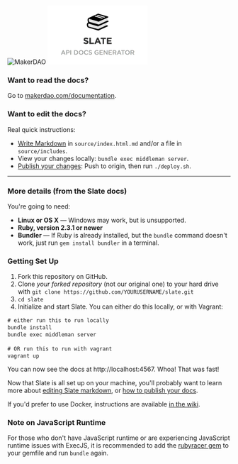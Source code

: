 ![MakerDAO](https://avatars3.githubusercontent.com/u/12523025?s=200&v=4)
<img src="https://raw.githubusercontent.com/lord/img/master/logo-slate.png" alt="Slate: API Documentation Generator" width="226">

### Want to read the docs?

Go to [makerdao.com/documentation](makerdao.com/documentation).

### Want to edit the docs?

Real quick instructions:
* [Write Markdown](https://github.com/lord/slate/wiki/Markdown-Syntax) in `source/index.html.md` and/or a file in `source/includes`.
* View your changes locally: `bundle exec middleman server`.
* [Publish your changes](https://github.com/lord/slate/wiki/Deploying-Slate): Push to origin, then run `./deploy.sh`.

----

### More details (from the Slate docs)

You're going to need:

 - **Linux or OS X** — Windows may work, but is unsupported.
 - **Ruby, version 2.3.1 or newer**
 - **Bundler** — If Ruby is already installed, but the `bundle` command doesn't work, just run `gem install bundler` in a terminal.

### Getting Set Up

1. Fork this repository on GitHub.
2. Clone *your forked repository* (not our original one) to your hard drive with `git clone https://github.com/YOURUSERNAME/slate.git`
3. `cd slate`
4. Initialize and start Slate. You can either do this locally, or with Vagrant:

```shell
# either run this to run locally
bundle install
bundle exec middleman server

# OR run this to run with vagrant
vagrant up
```

You can now see the docs at http://localhost:4567. Whoa! That was fast!

Now that Slate is all set up on your machine, you'll probably want to learn more about [editing Slate markdown](https://github.com/lord/slate/wiki/Markdown-Syntax), or [how to publish your docs](https://github.com/lord/slate/wiki/Deploying-Slate).

If you'd prefer to use Docker, instructions are available [in the wiki](https://github.com/lord/slate/wiki/Docker).

### Note on JavaScript Runtime

For those who don't have JavaScript runtime or are experiencing JavaScript runtime issues with ExecJS, it is recommended to add the [rubyracer gem](https://github.com/cowboyd/therubyracer) to your gemfile and run `bundle` again.
